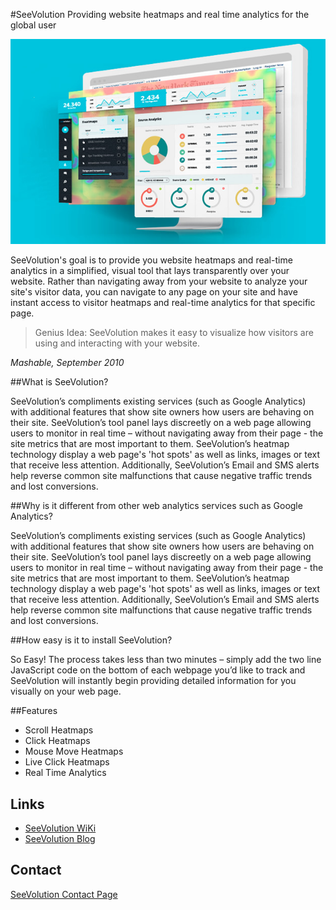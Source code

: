 #SeeVolution
Providing website heatmaps and real time analytics for the global user

![SeeVolution Heatmap](/images/SeeVo-Heatmap.jpg)

SeeVolution's goal is to provide you website heatmaps and real-time analytics in a simplified, visual tool that lays transparently over your website. Rather than navigating away from your website to analyze your site's visitor data, you can navigate to any page on your site and have instant access to visitor heatmaps and real-time analytics for that specific page.


> Genius Idea: SeeVolution makes it easy to visualize how visitors are using and interacting with your website.

<cite>Mashable, September 2010</cite>



##What is SeeVolution?

SeeVolution’s compliments existing services (such as Google Analytics) with additional features that show site owners how users are behaving on their site. SeeVolution’s tool panel lays discreetly on a web page allowing users to monitor in real time – without navigating away from their page - the site metrics that are most important to them. SeeVolution’s heatmap technology display a web page's 'hot spots' as well as links, images or text that receive less attention. Additionally, SeeVolution’s Email and SMS alerts help reverse common site malfunctions that cause negative traffic trends and lost conversions.

##Why is it different from other web analytics services such as Google Analytics?

SeeVolution’s compliments existing services (such as Google Analytics) with additional features that show site owners how users are behaving on their site. SeeVolution’s tool panel lays discreetly on a web page allowing users to monitor in real time – without navigating away from their page - the site metrics that are most important to them. SeeVolution’s heatmap technology display a web page's 'hot spots' as well as links, images or text that receive less attention. Additionally, SeeVolution’s Email and SMS alerts help reverse common site malfunctions that cause negative traffic trends and lost conversions.

##How easy is it to install SeeVolution?

So Easy! The process takes less than two minutes – simply add the two line JavaScript code on the bottom of each webpage you’d like to track and SeeVolution will instantly begin providing detailed information for you visually on your web page.

##Features

* Scroll Heatmaps
* Click Heatmaps
* Mouse Move Heatmaps
* Live Click Heatmaps
* Real Time Analytics

## Links

- [SeeVolution WiKi](http://wiki.seevolution.com/index.php/FAQ)
- [SeeVolution Blog](https://www.seevolution.com/blog/)

## Contact

[SeeVolution Contact Page](https://www.seevolution.com/contact)